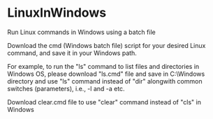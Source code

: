 # LinuxInWindows
Run Linux commands in Windows using a batch file

Download the cmd (Windows batch file) script for your desired Linux command, and save it in your Windows path. 

For example, to run the "ls" command to list files and directories in Windows OS, please download "ls.cmd" file and save in C:\Windows directory and use "ls" command instead of "dir" alongwith common switches (parameters), i.e., -l and -a etc.

Download clear.cmd file to use "clear" command instead of "cls" in Windows
